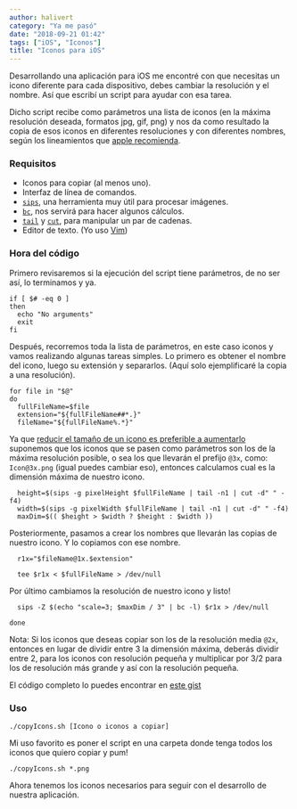 ```yaml
---
author: halivert
category: "Ya me pasó"
date: "2018-09-21 01:42"
tags: ["iOS", "Iconos"]
title: "Iconos para iOS"
---
```


Desarrollando una aplicación para iOS me encontré con que necesitas un icono
diferente para cada dispositivo, debes cambiar la resolución y el nombre. Así
que escribí un script para ayudar con esa tarea.

<!-- Seguir leyendo -->

Dicho script recibe como parámetros una lista de iconos (en la máxima resolución
deseada, formatos jpg, gif, png) y nos da como resultado la copia de esos iconos
en diferentes resoluciones y con diferentes nombres, según los lineamientos que
[apple recomienda][1].

### Requisitos
- Iconos para copiar (al menos uno).
- Interfaz de línea de comandos.
- [`sips`][2], una herramienta muy útil para procesar imágenes.
- [`bc`][3], nos servirá para hacer algunos cálculos.
- [`tail`][4] y [`cut`][5], para manipular un par de cadenas.
- Editor de texto. (Yo uso [Vim][6])

### Hora del código
Primero revisaremos si la ejecución del script tiene parámetros, de no ser así,
lo terminamos y ya.

```
if [ $# -eq 0 ]
then
  echo "No arguments"
  exit
fi
```

Después, recorremos toda la lista de parámetros, en este caso iconos y vamos
realizando algunas tareas simples.  Lo primero es obtener el nombre del icono,
luego su extensión y separarlos.
(Aquí solo ejemplificaré la copia a una resolución).

```
for file in "$@"
do
  fullFileName=$file
  extension="${fullFileName##*.}"
  fileName="${fullFileName%.*}"
```

Ya que [reducir el tamaño de un icono es preferible a aumentarlo][7] suponemos
que los iconos que se pasen como parámetros son los de la máxima resolución
posible, o sea los que llevarán el prefijo `@3x`, como: `Icon@3x.png` (igual
puedes cambiar eso), entonces calculamos cual es la dimensión máxima de nuestro
icono.

```
  height=$(sips -g pixelHeight $fullFileName | tail -n1 | cut -d" " -f4)
  width=$(sips -g pixelWidth $fullFileName | tail -n1 | cut -d" " -f4)
  maxDim=$(( $height > $width ? $height : $width ))
```

Posteriormente, pasamos a crear los nombres que llevarán las copias de nuestro
icono. Y lo copiamos con ese nombre.

```
  r1x="$fileName@1x.$extension"

  tee $r1x < $fullFileName > /dev/null
```

Por último cambiamos la resolución de nuestro icono y listo!

```
  sips -Z $(echo "scale=3; $maxDim / 3" | bc -l) $r1x > /dev/null

done
```

Nota: Si los iconos que deseas copiar son los de la resolución media `@2x`,
entonces en lugar de dividir entre 3 la dimensión máxima, deberás dividir entre
2, para los iconos con resolución pequeña y multiplicar por 3/2 para los de
resolución más grande y así con la resolución pequeña.

El código completo lo puedes encontrar en [este gist][8]

### Uso
```
./copyIcons.sh [Icono o iconos a copiar]
```

Mi uso favorito es poner el script en una carpeta donde tenga todos los iconos
que quiero copiar y pum!

```
./copyIcons.sh *.png
```

Ahora tenemos los iconos necesarios para seguir con el desarrollo de nuestra
aplicación.

[1]: https://developer.apple.com/library/archive/qa/qa1686/_index.html
[2]: https://ss64.com/osx/sips.html
[3]: https://www.gnu.org/software/bc/manual/html_mono/bc.html
[4]: http://man7.org/linux/man-pages/man1/tail.1.html
[5]: https://linux.die.net/man/1/cut
[6]: https://www.vim.org
[7]: https://helpx.adobe.com/es/photoshop/kb/advanced-cropping-resizing-resampling-photoshop.html
[8]: https://gist.github.com/halivert/32650fcbc9f4b12cfabc94cdb4a32eed
